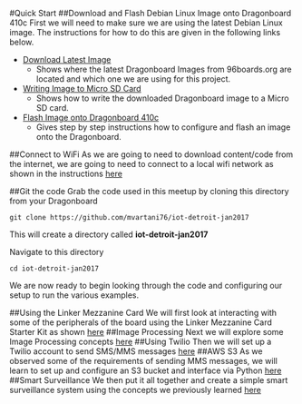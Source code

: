 #Quick Start
##Download and Flash Debian Linux Image onto Dragonboard 410c
First we will need to make sure we are using the latest Debian Linux image. The instructions for how to do this are given in the following links below.

- [Download Latest Image](Miscellaneous/DownloadLatestImage.md)
   - Shows where the latest Dragonboard Images from 96boards.org are located and which one we are using for this project.
- [Writing Image to Micro SD Card](Miscellaneous/WriteImagetoMicroSD.md)
   - Shows how to write the downloaded Dragonboard image to a Micro SD card.
- [Flash Image onto Dragonboard 410c](Miscellaneous/FlashLinuxOntoDragonBoard.md)
   - Gives step by step instructions how to configure and flash an image onto the Dragonboard.

##Connect to WiFi
As we are going to need to download content/code from the internet, we are going to need to connect to a local wifi network as shown in the instructions [here](Miscellaneous/WiFi.md)

##Git the code
Grab the code used in this meetup by cloning this directory from your Dragonboard
```
git clone https://github.com/mvartani76/iot-detroit-jan2017
```
This will create a directory called **iot-detroit-jan2017**

Navigate to this directory
```
cd iot-detroit-jan2017
```
We are now ready to begin looking through the code and configuring our setup to run the various examples.

##Using the Linker Mezzanine Card
We will first look at interacting with some of the peripherals of the board using the Linker Mezzanine Card Starter Kit as shown [here](LinkerBoard/README.md)
##Image Processing
Next we will explore some Image Processing concepts [here](ImageProcessing/README.md)
##Using Twilio
Then we will set up a Twilio account to send SMS/MMS messages [here](Messaging/README.md)
##AWS S3
As we observed some of the requirements of sending MMS messages, we will learn to set up and configure an S3 bucket and interface via Python [here](AWS_s3/README.md)
##Smart Surveillance
We then put it all together and create a simple smart surveillance system using the concepts we previously learned [here](SmartSurveillance/README.md)
